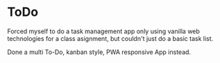# ToDo

Forced myself to do a task management app only using vanilla web technologies for a class asignment, but couldn't just do a basic task list. 

Done a multi To-Do, kanban style, PWA responsive App instead.
